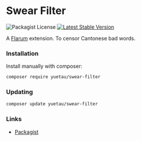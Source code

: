 # Swear Filter

![Packagist License](https://img.shields.io/packagist/l/yuetau/swear-filter) [![Latest Stable Version](https://img.shields.io/packagist/v/yuetau/swear-filter.svg)](https://packagist.org/packages/yuetau/swear-filter)

A [Flarum](http://flarum.org) extension. To censor Cantonese bad words.

### Installation

Install manually with composer:

```sh
composer require yuetau/swear-filter
```

### Updating

```sh
composer update yuetau/swear-filter
```

### Links

- [Packagist](https://packagist.org/packages/yuetau/swear-filter)
